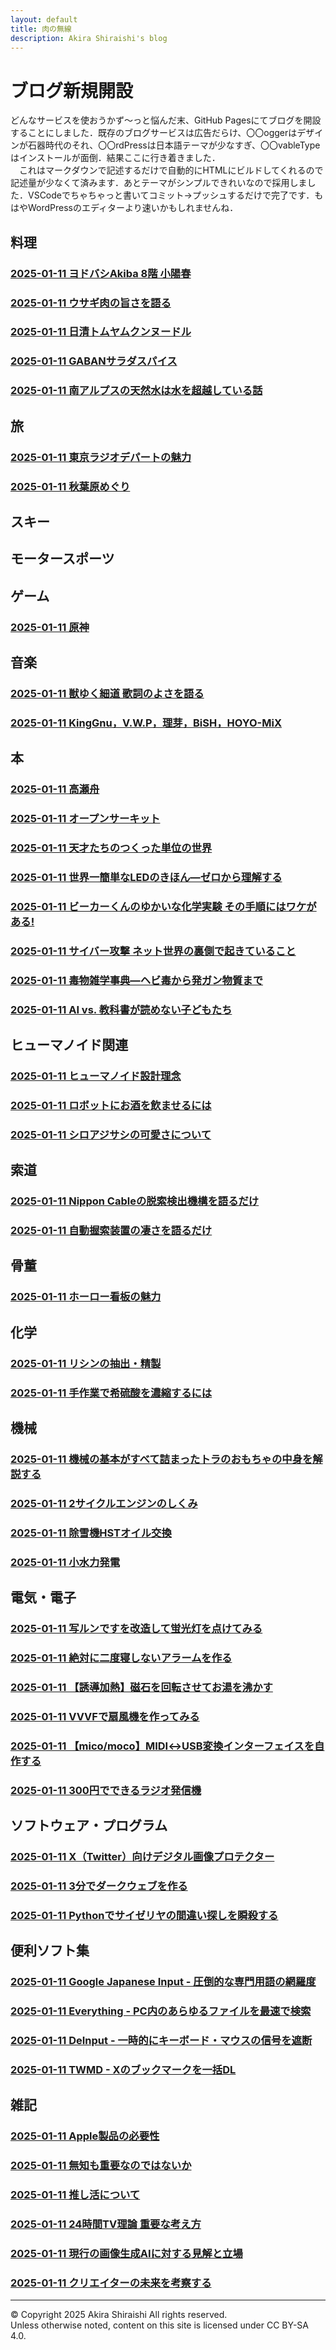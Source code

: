 ```yaml
---
layout: default
title: 肉の無線
description: Akira Shiraishi's blog
---
```

<link rel="icon" href="https://shiraki22.com/favicon.ico">

# ブログ新規開設
どんなサービスを使おうかず～っと悩んだ末、GitHub Pagesにてブログを開設することにしました．既存のブログサービスは広告だらけ、〇〇oggerはデザインが石器時代のそれ、〇〇rdPressは日本語テーマが少なすぎ、〇〇vableTypeはインストールが面倒．結果ここに行き着きました．  
　これはマークダウンで記述するだけで自動的にHTMLにビルドしてくれるので記述量が少なくて済みます．あとテーマがシンプルできれいなので採用しました．VSCodeでちゃちゃっと書いてコミット→プッシュするだけで完了です．もはやWordPressのエディターより速いかもしれませんね．

## 料理
### [2025-01-11 ヨドバシAkiba 8階 小陽春](/sample)
### [2025-01-11 ウサギ肉の旨さを語る](/sample)
### [2025-01-11 日清トムヤムクンヌードル](/sample)
### [2025-01-11 GABANサラダスパイス](/sample)
### [2025-01-11 南アルプスの天然水は水を超越している話](/sample)

## 旅
### [2025-01-11 東京ラジオデパートの魅力](/sample)
### [2025-01-11 秋葉原めぐり](/sample)

## スキー

## モータースポーツ

## ゲーム
### [2025-01-11 原神](/sample)

## 音楽
### [2025-01-11 獣ゆく細道 歌詞のよさを語る](/sample)
### [2025-01-11 KingGnu，V.W.P，理芽，BiSH，HOYO-MiX](/sample)

## 本
### [2025-01-11 高瀬舟](/sample)
### [2025-01-11 オープンサーキット](/sample)
### [2025-01-11 天才たちのつくった単位の世界](/sample)
### [2025-01-11 世界一簡単なLEDのきほん―ゼロから理解する](/sample)
### [2025-01-11 ビーカーくんのゆかいな化学実験 その手順にはワケがある!](/sample)
### [2025-01-11 サイバー攻撃 ネット世界の裏側で起きていること](/sample)
### [2025-01-11 毒物雑学事典―ヘビ毒から発ガン物質まで](/sample)
### [2025-01-11 AI vs. 教科書が読めない子どもたち](/sample)

## ヒューマノイド関連
### [2025-01-11 ヒューマノイド設計理念](/sample)
### [2025-01-11 ロボットにお酒を飲ませるには](/sample)
### [2025-01-11 シロアジサシの可愛さについて](/sample)

## 索道
### [2025-01-11 Nippon Cableの脱索検出機構を語るだけ](/sample)
### [2025-01-11 自動握索装置の凄さを語るだけ](/sample)

## 骨董
### [2025-01-11 ホーロー看板の魅力](/sample)

## 化学
### [2025-01-11 リシンの抽出・精製](/sample)
### [2025-01-11 手作業で希硫酸を濃縮するには](/sample)

## 機械
### [2025-01-11 機械の基本がすべて詰まったトラのおもちゃの中身を解説する](/sample)
### [2025-01-11 2サイクルエンジンのしくみ](/sample)
### [2025-01-11 除雪機HSTオイル交換](/sample)
### [2025-01-11 小水力発電](/sample)

## 電気・電子
### [2025-01-11 写ルンですを改造して蛍光灯を点けてみる](/sample)
### [2025-01-11 絶対に二度寝しないアラームを作る](/sample)
### [2025-01-11 【誘導加熱】磁石を回転させてお湯を沸かす](/sample)
### [2025-01-11 VVVFで扇風機を作ってみる](/sample)
### [2025-01-11 【mico/moco】MIDI↔USB変換インターフェイスを自作する](/sample)
### [2025-01-11 300円でできるラジオ発信機](/sample)

## ソフトウェア・プログラム
### [2025-01-11 X（Twitter）向けデジタル画像プロテクター](/sample)
### [2025-01-11 3分でダークウェブを作る](/sample)
### [2025-01-11 Pythonでサイゼリヤの間違い探しを瞬殺する](/sample)

## 便利ソフト集
### [2025-01-11 Google Japanese Input - 圧倒的な専門用語の網羅度](/sample)
### [2025-01-11 Everything - PC内のあらゆるファイルを最速で検索](/sample)
### [2025-01-11 DeInput - 一時的にキーボード・マウスの信号を遮断](/sample)
### [2025-01-11 TWMD - Xのブックマークを一括DL](/sample)

## 雑記
### [2025-01-11 Apple製品の必要性](/sample)
### [2025-01-11 無知も重要なのではないか](/sample)
### [2025-01-11 推し活について](/sample)
### [2025-01-11 24時間TV理論 重要な考え方](/sample)
### [2025-01-11 現行の画像生成AIに対する見解と立場](/sample)
### [2025-01-11 クリエイターの未来を考察する](/sample)

--- 
© Copyright 2025 Akira Shiraishi All rights reserved.  
Unless otherwise noted, content on this site is licensed under CC BY-SA 4.0.